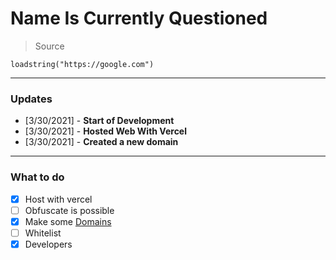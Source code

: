 # Name Is Currently Questioned

> Source

`loadstring("https://google.com")`

---

### Updates

- [3/30/2021] - **Start of Development**
- [3/30/2021] - **Hosted Web With Vercel**
- [3/30/2021] - **Created a new domain**

---

### What to do

- [x] Host with vercel
- [ ] Obfuscate is possible
- [x] Make some [Domains](https://google.com)
- [ ] Whitelist
- [x] Developers
